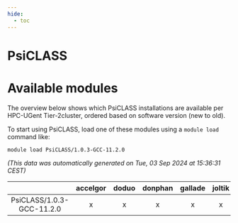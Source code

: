 ```yaml
---
hide:
  - toc
---
```


PsiCLASS
========

# Available modules


The overview below shows which PsiCLASS installations are available per HPC-UGent Tier-2cluster, ordered based on software version (new to old).

To start using PsiCLASS, load one of these modules using a `module load` command like:

```shell
module load PsiCLASS/1.0.3-GCC-11.2.0
```

*(This data was automatically generated on Tue, 03 Sep 2024 at 15:36:31 CEST)*  

| |accelgor|doduo|donphan|gallade|joltik|shinx|skitty|
| :---: | :---: | :---: | :---: | :---: | :---: | :---: | :---: |
|PsiCLASS/1.0.3-GCC-11.2.0|x|x|x|x|x|-|x|

